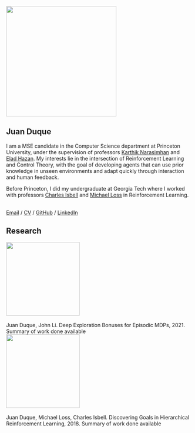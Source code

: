 <head>
  <link href="styles/style.scss" rel="stylesheet" type="text/css">
</head>

<div class="content">
  <img src="https://juanduquevan.github.io/docs/assets/juan_duque_picture.jpg" width="300">
  <div class="text">
    <h2><strong>Juan Duque</strong></h2>
    <p>I am a MSE candidate in the Computer Science department at Princeton University, under the supervision of professors <a href="https://www.cs.princeton.edu/~karthikn/">Karthik Narasimhan</a>       and <a href="https://www.ehazan.com/">Elad Hazan</a>. My interests lie in the intersection of           Reinforcement Learning and Control Theory, with the goal of developing agents that can use               prior knowledge in unseen environments and adapt quickly through interaction and human                   feedback.
    </p>
    <p>
    Before Princeton, I did my undergraduate at Georgia Tech where I worked with professors <a               href="https://www.cc.gatech.edu/fac/Charles.Isbell/">Charles Isbell</a> and <a                           href="https://people.math.gatech.edu/~loss/">Michael Loss</a> in Reinforcement Learning.
    </p> 
    <br>
    <div class="menu">
      <a href="mailto: juduque@princeton.edu">Email</a> / <a href="https://juanduquevan.github.io/docs/assets/Curriculum_Vitae.pdf">CV</a> / <a href="https://github.com/juanduquevan">GitHub</a> / <a href="https://www.linkedin.com/in/juan-duque/">LinkedIn</a>
    </div>
  </div>
  <h2><strong>Research</strong></h2>
  <img src="https://juanduquevan.github.io/docs/assets/Exploration.PNG" width="200">
  <div class="text">
    <br>
    Juan Duque, John Li. Deep Exploration Bonuses for Episodic MDPs, 2021. Summary of work done available 
  </div>
  <img src="https://juanduquevan.github.io/docs/assets/Goals2.PNG" width="200">
  <div class="text">
    <br>
    Juan Duque, Michael Loss, Charles Isbell. Discovering Goals in Hierarchical
Reinforcement Learning, 2018. Summary of work done available  
  </div>
</div>

